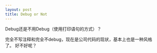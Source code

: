 ```yaml
---
layout: post
title: Debug or Not
---
```

Debug还是不用Debug（使用打印语句的方式）？

完全不写注释和完全不debug，现在是公司代码的现状，基本上也是一种风格了。
好不好呢？
